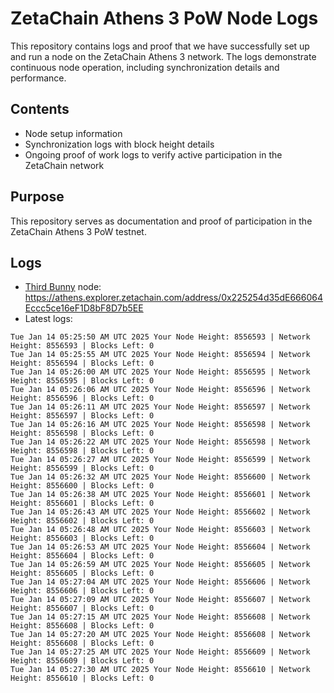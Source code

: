 # ZetaChain Athens 3 PoW Node Logs
This repository contains logs and proof that we have successfully set up and run a node on the ZetaChain Athens 3 network. The logs demonstrate continuous node operation, including synchronization details and performance.

## Contents
- Node setup information
- Synchronization logs with block height details
- Ongoing proof of work logs to verify active participation in the ZetaChain network

## Purpose
This repository serves as documentation and proof of participation in the ZetaChain Athens 3 PoW testnet.

## Logs

- [Third Bunny](https://thirdbunny.xyz/) node: https://athens.explorer.zetachain.com/address/0x225254d35dE666064Eccc5ce16eF1D8bF8D7b5EE
- Latest logs:
```
Tue Jan 14 05:25:50 AM UTC 2025 Your Node Height: 8556593 | Network Height: 8556593 | Blocks Left: 0
Tue Jan 14 05:25:55 AM UTC 2025 Your Node Height: 8556594 | Network Height: 8556594 | Blocks Left: 0
Tue Jan 14 05:26:00 AM UTC 2025 Your Node Height: 8556595 | Network Height: 8556595 | Blocks Left: 0
Tue Jan 14 05:26:06 AM UTC 2025 Your Node Height: 8556596 | Network Height: 8556596 | Blocks Left: 0
Tue Jan 14 05:26:11 AM UTC 2025 Your Node Height: 8556597 | Network Height: 8556597 | Blocks Left: 0
Tue Jan 14 05:26:16 AM UTC 2025 Your Node Height: 8556598 | Network Height: 8556598 | Blocks Left: 0
Tue Jan 14 05:26:22 AM UTC 2025 Your Node Height: 8556598 | Network Height: 8556598 | Blocks Left: 0
Tue Jan 14 05:26:27 AM UTC 2025 Your Node Height: 8556599 | Network Height: 8556599 | Blocks Left: 0
Tue Jan 14 05:26:32 AM UTC 2025 Your Node Height: 8556600 | Network Height: 8556600 | Blocks Left: 0
Tue Jan 14 05:26:38 AM UTC 2025 Your Node Height: 8556601 | Network Height: 8556601 | Blocks Left: 0
Tue Jan 14 05:26:43 AM UTC 2025 Your Node Height: 8556602 | Network Height: 8556602 | Blocks Left: 0
Tue Jan 14 05:26:48 AM UTC 2025 Your Node Height: 8556603 | Network Height: 8556603 | Blocks Left: 0
Tue Jan 14 05:26:53 AM UTC 2025 Your Node Height: 8556604 | Network Height: 8556604 | Blocks Left: 0
Tue Jan 14 05:26:59 AM UTC 2025 Your Node Height: 8556605 | Network Height: 8556605 | Blocks Left: 0
Tue Jan 14 05:27:04 AM UTC 2025 Your Node Height: 8556606 | Network Height: 8556606 | Blocks Left: 0
Tue Jan 14 05:27:09 AM UTC 2025 Your Node Height: 8556607 | Network Height: 8556607 | Blocks Left: 0
Tue Jan 14 05:27:15 AM UTC 2025 Your Node Height: 8556608 | Network Height: 8556608 | Blocks Left: 0
Tue Jan 14 05:27:20 AM UTC 2025 Your Node Height: 8556608 | Network Height: 8556608 | Blocks Left: 0
Tue Jan 14 05:27:25 AM UTC 2025 Your Node Height: 8556609 | Network Height: 8556609 | Blocks Left: 0
Tue Jan 14 05:27:30 AM UTC 2025 Your Node Height: 8556610 | Network Height: 8556610 | Blocks Left: 0
```
